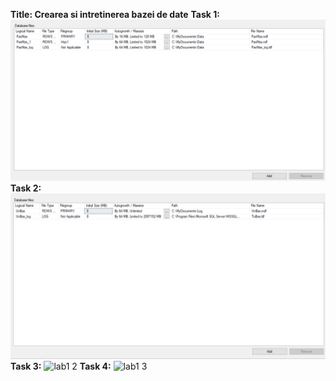 **Title: Crearea si intretinerea bazei de date**
**Task 1:**
![lab1](https://github.com/LikaMD/DataBase_SQL/blob/master/Laborator_2/1.png)
**Task 2:**
![lab1 1](https://raw.githubusercontent.com/LikaMD/DataBase_SQL/master/Laborator_2/2.png)
**Task 3:**
![lab1 2](https://user-images.githubusercontent.com/33174896/45665330-022ed400-bb19-11e8-8500-6427c94e42c8.PNG)
**Task 4:**
![lab1 3](https://user-images.githubusercontent.com/33174896/45665327-01963d80-bb19-11e8-8d1b-84846e2bfeaf.PNG)

